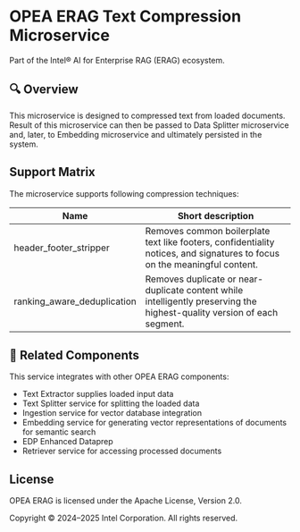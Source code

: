 # OPEA ERAG Text Compression Microservice

Part of the Intel® AI for Enterprise RAG (ERAG) ecosystem.

## 🔍 Overview

This microservice is designed to compressed text from loaded documents. Result of this microservice can then be passed to Data Splitter microservice and, later, to Embedding microservice and ultimately persisted in the system.

## Support Matrix

The microservice supports following compression techniques:

| Name | Short description                                                                 |
|----------------|------------------------------------------------------------------|
| header_footer_stripper   | Removes common boilerplate text like footers, confidentiality notices, and signatures to focus on the meaningful content.             |
| ranking_aware_deduplication   | Removes duplicate or near-duplicate content while intelligently preserving the highest-quality version of each segment.             |


## 🔗 Related Components

This service integrates with other OPEA ERAG components:
- Text Extractor supplies loaded input data
- Text Splitter service for splitting the loaded data
- Ingestion service for vector database integration
- Embedding service for generating vector representations of documents for semantic search
- EDP Enhanced Dataprep
- Retriever service for accessing processed documents

## License

OPEA ERAG is licensed under the Apache License, Version 2.0.

Copyright © 2024–2025 Intel Corporation. All rights reserved.
